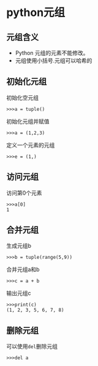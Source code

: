 # python元组
## 元组含义
+ Python 元组的元素不能修改。
+ 元组使用小括号.元组可以哈希的

## 初始化元组
初始化空元组
```
>>>a = tuple()
```
初始化元组并赋值
```
>>>a = (1,2,3)
```
定义一个元素的元组
```
>>>e = (1,)
```
## 访问元组
访问第0个元素
```
>>>a[0]
1
```
## 合并元组
生成元组b
```
>>>b = tuple(range(5,9))
```
合并元组a和b
```
>>>c = a + b
```
输出元组c
```
>>>print(c)
(1, 2, 3, 5, 6, 7, 8)
```
## 删除元组
可以使用`del`删除元组
```
>>>del a
```
